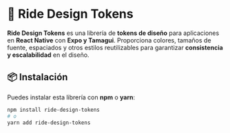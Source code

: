 # 🚀 Ride Design Tokens

**Ride Design Tokens** es una librería de **tokens de diseño** para aplicaciones en **React Native** con **Expo y Tamagui**. Proporciona colores, tamaños de fuente, espaciados y otros estilos reutilizables para garantizar **consistencia y escalabilidad** en el diseño.

## 📦 Instalación

Puedes instalar esta librería con **npm** o **yarn**:

```sh
npm install ride-design-tokens
# o
yarn add ride-design-tokens
